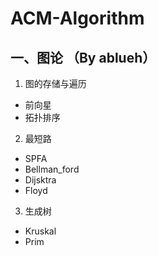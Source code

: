 # ACM-Algorithm

## 一、图论 （By ablueh）
1. 图的存储与遍历
- 前向星
- 拓扑排序
2. 最短路
- SPFA
- Bellman_ford
- Dijsktra
- Floyd
3. 生成树
- Kruskal
- Prim

